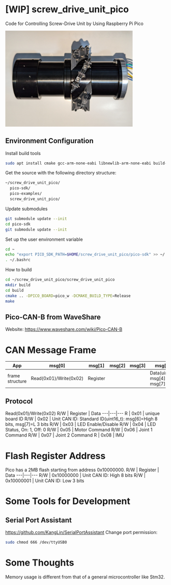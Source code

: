 # [WIP] screw_drive_unit_pico
Code for Controlling Screw-Drive Unit by Using Raspberry Pi Pico

<img src="https://github.com/Xiaoyu0601-Wang/my_robots/blob/main/amphibious_snake_like_robot/picture/amphibious_snake_like_robot_screw_drive_unit.jpg" alt="Screw Drive Mechanism" width="400">

## Environment Configuration
Install build tools
```sh
sudo apt install cmake gcc-arm-none-eabi libnewlib-arm-none-eabi build-essential
```

Get the source with the following directory structure:
```sh
~/screw_drive_unit_pico/
  pico-sdk/
  pico-examples/
  screw_drive_unit_pico/
```

Update submodules
```sh
git submodule update --init
cd pico-sdk
git submodule update --init
```

Set up the user environment variable
```sh
cd ~
echo "export PICO_SDK_PATH=$HOME/screw_drive_unit_pico/pico-sdk" >> ~/.bashrc
. ~/.bashrc
```

How to build
```sh
cd ~/screw_drive_unit_pico/screw_drive_unit_pico
mkdir build
cd build
cmake .. -DPICO_BOARD=pico_w -DCMAKE_BUILD_TYPE=Release
make
```

## Pico-CAN-B from WaveShare
Website: https://www.waveshare.com/wiki/Pico-CAN-B

# CAN Message Frame
App| msg[0] | msg[1] | msg[2] | msg[3] | msg[4~7]
---|---|---|---|---|---
frame structure | Read(0x01)/Write(0x02) | Register | | | Data(uint32_t): msg[4]=H, msg[7]=L

## Protocol
Read(0x01)/Write(0x02)
R/W | Register | Data
---|---|---
R   | 0x01 | unique board ID
R/W | 0x02 | Unit CAN ID: Standard ID(uint16_t): msg[6]=High 8 bits, msg[7]=L 3 bits
R/W | 0x03 | LED Enable/Disable
R/W | 0x04 | LED Status, On: 1, Off: 0
R/W | 0x05 | Motor Command
R/W | 0x06 | Joint 1 Command
R/W | 0x07 | Joint 2 Command
R   | 0x08 | IMU

# Flash Register Address
Pico has a 2MB flash starting from address 0x10000000.
R/W | Register | Data
---|---|---
R/W | 0x10000000 | Unit CAN ID: High 8 bits
R/W | 0x10000001 | Unit CAN ID: Low 3 bits

# Some Tools for Development
## Serial Port Assistant
https://github.com/KangLin/SerialPortAssistant
Change port permission: 
```sh
sudo chmod 666 /dev/ttyUSB0
```

# Some Thoughts
Memory usage is different from that of a general microcontroller like Stm32.
